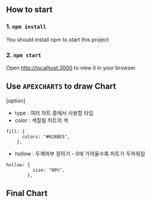 ## How to start

### 1. `npm install`
You should install npm to start this project

### 2. `npm start`
Open [http://localhost:3000](http://localhost:3000) to view it in your browser.

## Use `APEXCHARTS` to draw Chart
[option]
- type : 여러 차트 중에서 사용할 타입
- color : 색칠될 차트의 색
```
fill: {
      colors: "#6CABE5",
    },
```
- hollow : 두께여부 정하기 - 0에 가까울수록 차트가 두꺼워짐
```
hollow: {
          size: "80%",
        },
```

## Final Chart
